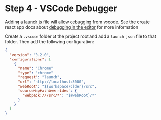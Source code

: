 # Step 4 - VSCode Debugger

Adding a launch.js file will allow debugging from vscode. See the create react app docs about [debugging in the editor](https://create-react-app.dev/docs/setting-up-your-editor/#debugging-in-the-editor) for more information

Create a `.vscode` folder at the project root and add a `launch.json` file to that folder. Then add the following configuration:

```json
{
  "version": "0.2.0",
  "configurations": [
    {
      "name": "Chrome",
      "type": "chrome",
      "request": "launch",
      "url": "http://localhost:3000",
      "webRoot": "${workspaceFolder}/src",
      "sourceMapPathOverrides": {
        "webpack:///src/*": "${webRoot}/*"
      }
    }
  ]
}
```
